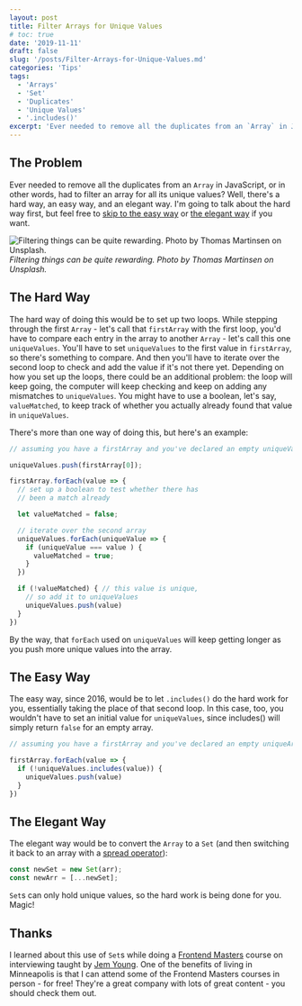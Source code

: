 ```yaml
---
layout: post
title: Filter Arrays for Unique Values
# toc: true
date: '2019-11-11'
draft: false
slug: '/posts/Filter-Arrays-for-Unique-Values.md'
categories: 'Tips'
tags:
  - 'Arrays'
  - 'Set'
  - 'Duplicates'
  - 'Unique Values'
  - '.includes()'
excerpt: 'Ever needed to remove all the duplicates from an `Array` in JavaScript? Well, there is a hard way, an easy way, and an elegant way.'
---
```


## The Problem

Ever needed to remove all the duplicates from an `Array` in JavaScript, or in other words, had to filter an array for all its unique values? Well, there's a hard way, an easy way, and an elegant way. I'm going to talk about the hard way first, but feel free to [skip to the easy way](#the-easy-way) or [the elegant way](#the-elegant-way) if you want.

![Filtering things can be quite rewarding. Photo by Thomas Martinsen on Unsplash.](/media/thomas-martinsen-_FilM6g6DEQ-unsplash.jpg)
_Filtering things can be quite rewarding. Photo by Thomas Martinsen on Unsplash._

## The Hard Way

The hard way of doing this would be to set up two loops. While stepping through the first `Array` - let's call that `firstArray` with the first loop, you'd have to compare each entry in the array to another `Array` - let's call this one `uniqueValues`. You'll have to set `uniqueValues` to the first value in `firstArray`, so there's something to compare. And then you'll have to iterate over the second loop to check and add the value if it's not there yet. Depending on how you set up the loops, there could be an additional problem: the loop will keep going, the computer will keep checking and keep on adding any mismatches to `uniqueValues`. You might have to use a boolean, let's say, `valueMatched`, to keep track of whether you actually already found that value in `uniqueValues`.

There's more than one way of doing this, but here's an example:

```javascript
// assuming you have a firstArray and you've declared an empty uniqueValues

uniqueValues.push(firstArray[0]);

firstArray.forEach(value => {
  // set up a boolean to test whether there has
  // been a match already

  let valueMatched = false;

  // iterate over the second array
  uniqueValues.forEach(uniqueValue => {
    if (uniqueValue === value ) {
      valueMatched = true;
    }
  })

  if (!valueMatched) { // this value is unique,
    // so add it to uniqueValues
    uniqueValues.push(value)
  }
})
```

By the way, that `forEach` used on `uniqueValues` will keep getting longer as you push more unique values into the array.

## The Easy Way

The easy way, since 2016, would be to let `.includes()` do the hard work for you, essentially taking the place of that second loop. In this case, too, you wouldn't have to set an initial value for `uniqueValues`, since includes() will simply return `false` for an empty array.

```javascript
// assuming you have a firstArray and you've declared an empty uniqueArray

firstArray.forEach(value => {
  if (!uniqueValues.includes(value)) {
    uniqueValues.push(value)
  }
})
```

## The Elegant Way

The elegant way would be to convert the `Array` to a `Set` (and then switching it back to an array with a [spread operator](https://developer.mozilla.org/en-US/docs/Web/JavaScript/Reference/Operators/Spread_syntax)):

```javascript
const newSet = new Set(arr);
const newArr = [...newSet];
```

`Set`s can only hold unique values, so the hard work is being done for you. Magic!

## Thanks

I learned about this use of `Set`s while doing a [Frontend Masters](https://frontendmasters.com/) course on interviewing taught by [Jem Young](https://twitter.com/JemYoung). One of the benefits of living in Minneapolis is that I can attend some of the Frontend Masters courses in person - for free! They're a great company with lots of great content - you should check them out.
